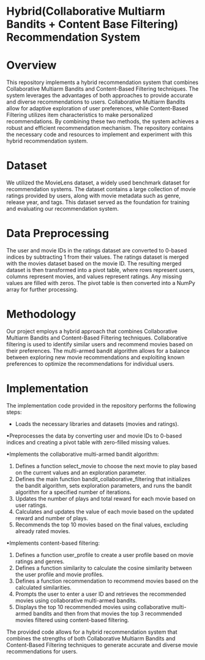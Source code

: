 # Hybrid(Collaborative Multiarm Bandits + Content Base Filtering) Recommendation System

# Overview
This repository implements a hybrid recommendation system that combines Collaborative Multiarm Bandits and Content-Based Filtering techniques. The system leverages the advantages of both approaches to provide accurate and diverse recommendations to users. Collaborative Multiarm Bandits allow for adaptive exploration of user preferences, while Content-Based Filtering utilizes item characteristics to make personalized recommendations. By combining these two methods, the system achieves a robust and efficient recommendation mechanism. The repository contains the necessary code and resources to implement and experiment with this hybrid recommendation system.

# Dataset
We utilized the MovieLens dataset, a widely used benchmark dataset for recommendation systems. The dataset contains a large collection of movie ratings provided by users, along with movie metadata such as genre, release year, and tags. This dataset served as the foundation for training and evaluating our recommendation system.

# Data Preprocessing
The user and movie IDs in the ratings dataset are converted to 0-based indices by subtracting 1 from their values. The ratings dataset is merged with the movies dataset based on the movie ID. The resulting merged dataset is then transformed into a pivot table, where rows represent users, columns represent movies, and values represent ratings. Any missing values are filled with zeros. The pivot table is then converted into a NumPy array for further processing.

# Methodology
Our project employs a hybrid approach that combines Collaborative Multiarm Bandits and Content-Based Filtering techniques. Collaborative filtering is used to identify similar users and recommend movies based on their preferences. The multi-armed bandit algorithm allows for a balance between exploring new movie recommendations and exploiting known preferences to optimize the recommendations for individual users.

# Implementation
The implementation code provided in the repository performs the following steps:

- Loads the necessary libraries and datasets (movies and ratings).

•Preprocesses the data by converting user and movie IDs to 0-based indices and creating a pivot table with zero-filled missing values.

•Implements the collaborative multi-armed bandit algorithm:

  1. Defines a function select_movie to choose the next movie to play based on the current values and an exploration parameter.
  2. Defines the main function bandit_collaborative_filtering that initializes the bandit algorithm, sets exploration parameters, and runs the bandit algorithm for a specified number of iterations.
  3. Updates the number of plays and total reward for each movie based on user ratings.
  4. Calculates and updates the value of each movie based on the updated reward and number of plays.
  5. Recommends the top 10 movies based on the final values, excluding already rated movies.
  
•Implements content-based filtering:
  1. Defines a function user_profile to create a user profile based on movie ratings and genres.
  2. Defines a function similarity to calculate the cosine similarity between the user profile and movie profiles.
  3. Defines a function recommendation to recommend movies based on the calculated similarities.
  4. Prompts the user to enter a user ID and retrieves the recommended movies using collaborative multi-armed bandits.
  5. Displays the top 10 recommended movies using collaborative multi-armed bandits and then from that movies the top 3 recommended movies filtered using content-based filtering.
     
The provided code allows for a hybrid recommendation system that combines the strengths of both Collaborative Multiarm Bandits and Content-Based Filtering techniques to generate accurate and diverse movie recommendations for users.




